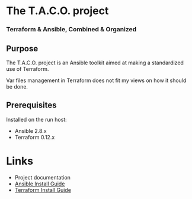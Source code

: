 # The T.A.C.O. project
### Terraform & Ansible, Combined & Organized

## Purpose

The T.A.C.O. project is an Ansible toolkit aimed at making a standardized use of Terraform.

Var files management in Terraform does not fit my views on how it should be done.

## Prerequisites

Installed on the run host:

* Ansible 2.8.x
* Terraform 0.12.x

# Links

* Project documentation
* [Ansible Install Guide](https://docs.ansible.com/ansible/latest/installation_guide/intro_installation.html)
* [Terraform Install Guide](https://learn.hashicorp.com/terraform/getting-started/install.html)
